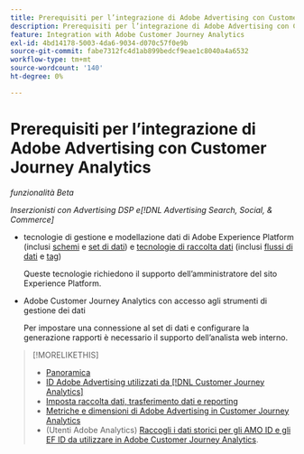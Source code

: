 ```yaml
---
title: Prerequisiti per l’integrazione di Adobe Advertising con Customer Journey Analytics
description: Prerequisiti per l’integrazione di Adobe Advertising con Customer Journey Analytics
feature: Integration with Adobe Customer Journey Analytics
exl-id: 4bd14178-5003-4da6-9034-d070c57f0e9b
source-git-commit: fabe7312fc4d1ab899bedcf9eae1c8040a4a6532
workflow-type: tm+mt
source-wordcount: '140'
ht-degree: 0%

---
```


# Prerequisiti per l’integrazione di Adobe Advertising con Customer Journey Analytics

*funzionalità Beta*

*Inserzionisti con Advertising DSP e[!DNL Advertising Search, Social, & Commerce]*

* tecnologie di gestione e modellazione dati di Adobe Experience Platform (inclusi [schemi](https://experienceleague.adobe.com/en/docs/experience-platform/xdm/home) e [set di dati](https://experienceleague.adobe.com/en/docs/experience-platform/catalog/datasets/overview)) e [tecnologie di raccolta dati](https://experienceleague.adobe.com/en/docs/experience-platform/collection/home) (inclusi [flussi di dati](https://experienceleague.adobe.com/en/docs/experience-platform/datastreams/overview) e [tag](https://experienceleague.adobe.com/en/docs/experience-platform/tags/home))

  Queste tecnologie richiedono il supporto dell’amministratore del sito Experience Platform.

* Adobe Customer Journey Analytics con accesso agli strumenti di gestione dei dati

  Per impostare una connessione al set di dati e configurare la generazione rapporti è necessario il supporto dell’analista web interno.

>[!MORELIKETHIS]
>
>* [Panoramica](overview.md)
>* [ID Adobe Advertising utilizzati da [!DNL Customer Journey Analytics]](ids.md)
>* [Imposta raccolta dati, trasferimento dati e reporting](set-up.md)
>* [Metriche e dimensioni di Adobe Advertising in Customer Journey Analytics](advertising-data-in-cja.md)
>* (Utenti Adobe Analytics) [Raccogli i dati storici per gli AMO ID e gli EF ID da utilizzare in Adobe Customer Journey Analytics](/help/integrations/analytics/rvars-to-evars.md).
